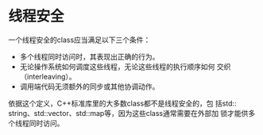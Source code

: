 # 线程安全

一个线程安全的class应当满足以下三个条件：

- 多个线程同时访问时，其表现出正确的行为。 
- 无论操作系统如何调度这些线程，无论这些线程的执行顺序如何 交织（interleaving）。 
- 调用端代码无须额外的同步或其他协调动作。 



依据这个定义，C++标准库里的大多数class都不是线程安全的，包 括std:: string、std::vector、std::map等，因为这些class通常需要在外部加 锁才能供多个线程同时访问。

